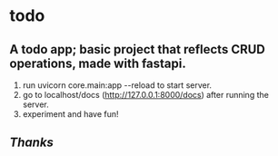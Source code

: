# todo

## A todo app; basic project that reflects CRUD operations, made with fastapi.

1. run uvicorn core.main:app --reload to start server.
2. go to localhost/docs (http://127.0.0.1:8000/docs) after running the server.
3. experiment and have fun!

## *Thanks*